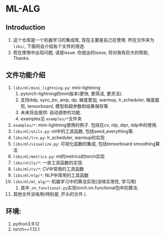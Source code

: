 # ML-ALG




## Introduction
1. 这个仓库是一个机器学习的集成库, 现在主要是自己在使用. 所在文件夹为`libs/`, 下面将会介绍各个文件的用途.
2. 若在使用中出现问题, 请提issue. 你提出的issue, 将对我有巨大的帮助, Thanks.




## 文件功能介绍
1. `libs/ml/mini_lightning.py`: mini-lightning
   1. pytorch-lightning的mini版本(更快, 更简洁, 更灵活). 
   2. 支持ddp, sync_bn, amp, dp, 梯度累加, warmup, lr_scheduler, 梯度裁剪, tensorboard, 模型和超参数和结果保存等.
   3. 未来将会提供: 自动调参的功能. 
   4. examples见 `examples/*`文件夹
2. `examples/*`: mini-lightning使用的例子. 包括在cv, nlp, dqn, ddp中的使用. 
3. `libs/ml/utils.py`: ml中的工具函数, 包括seed_everything等.
4. `libs/ml/lrs.py`: lr_scheduler, warmup的实现
5. `libs/ml/visualize.py`: 可视化函数的集成, 包括tensorboard smoothing算法
6. `libs/ml/metrics.py`: ml的metrics的torch实现
7. `libs/utils/*`: 一些工具函数的实现
8. `libs/ml/cv/*`: CV中常用的工具函数
9. `libs/ml/nlp/*`: NLP中常用的工具函数
10. `libs/ml/ml_alg/*`: 机器学习中的算法实现(没啥实用性, 学习用)
    1. 其中`_nn_functional.py`实现torch.nn.functional包中的算法.
11. 其他文件没啥用(特别是`_`开头的文件.). 





## 环境:
1. python3.9.12
2. torch==1.12.1

